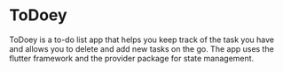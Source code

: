 # ToDoey

ToDoey is a to-do list app that helps you keep track of the task you have and allows you to delete and add new tasks on the go. The app uses the flutter framework and the provider package for state management. 
